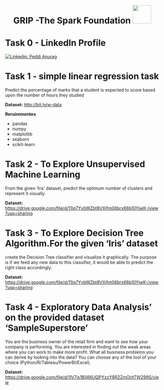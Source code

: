 <h1 align="center">GRIP -The Spark Foundation <img src="https://www.thesparksfoundationsingapore.org/images/logo_small.png" width="60"></h1>
                                                          
# Task 0 - LinkedIn Profile 
[![Linkedin: Peddi Anurag](https://img.shields.io/badge/LinkedIn-Anurag%20Peddi-black?style=flat&logo=linkedin&labelColor=blue&link=https://www.linkedin.com/in/peddi-anurag-01767a166/)](https://www.linkedin.com/in/peddi-anurag-01767a166/)

# Task 1 - simple linear regression task
Predict the percentage of marks that a student is expected to score based upon the number of hours they studied

**Dataset:** http://bit.ly/w-data

**Reruirementes**
* pandas
* numpy
* matplotlib
* seaborn
* scikit-learn

# Task 2 - To Explore Unsupervised Machine Learning
From the given ‘Iris’ dataset, predict the optimum number of clusters and represent it visually.

**Dataset:** https://drive.google.com/file/d/11Iq7YvbWZbt8VXjfm06brx66b10YiwK-/view?usp=sharing
 
# Task 3 - To Explore Decision Tree Algorithm.For the given ‘Iris’ dataset
create the Decision Tree classifier and visualize it graphically. The purpose is if we feed any new data to this classifier, it would be able to predict the right class accordingly.

**Dataset:** https://drive.google.com/file/d/11Iq7YvbWZbt8VXjfm06brx66b10YiwK-/view?usp=sharing
 
# Task 4 - Exploratory Data Analysis’ on the provided dataset ‘SampleSuperstore’
You are the business owner of the retail firm and want to see how your company is performing. You are interested in finding out the weak areas where you can work to make more profit. What all business problems you can derive by looking into the data? You can choose any of the tool of your choice (Python/R/Tableau/PowerBI/Excel).

**Dataset:** https://drive.google.com/file/d/1lV7is1B566UQPYzzY8R2ZmOritTW299S/view
